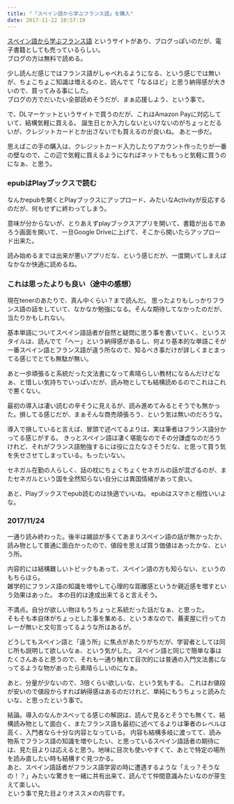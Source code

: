 ```yaml
---
title: "「スペイン語から学ぶフランス語」を購入"
date: 2017-11-22 10:57:19
---
```


[スペイン語から学ぶフランス語](http://french-spanish.com) というサイトがあり、ブログっぽいのだが、電子書籍としても売っているらしい。  
ブログの方は無料で読める。

少し読んだ感じではフランス語がしゃべれるようになる、という感じでは無いが、ちょこちょこ知識は増えるのと、読んでて「なるほど」と思う納得感が大きいので、買ってみる事にした。  
ブログの方でだいたい全部読めそうだが、まぁ応援しよう、という事で。

で、DLマーケットというサイトで買うのだが、これはAmazon Payに対応していて、結構気軽に買える。
誕生日とか入力しないといけないのがちょっとだるいが、クレジットカードとか出さないでも買えるのが良いね。
あと一歩だ。

思えばこの手の購入は、クレジットカード入力したりアカウント作ったりが一番の壁なので、この辺で気軽に買えるようになればネットでももっと気軽に買うのになぁ、と思う。

### epubはPlayブックスで読む

なんかepubを開くとPlayブックスにアップロード、みたいなActivityが反応するのだが、何もせずに終わってしまう。

意味が分からないが、とりあえずplayブックスアプリを開いて、書籍が出るであろう画面を開いて、一旦Google Driveに上げて、そこから開いたらアップロード出来た。

読み始めるまでは出来が悪いアプリだな、という感じだが、一度開いてしまえばなかなか快適に読めるね。

### これは思ったよりも良い（途中の感想）

現在tenerのあたりで、真ん中くらい？まで読んだ。
思ったよりもしっかりフランス語の話をしていて、なかなか勉強になる。そんな期待してなかったのだが、当たりかもしれない。

基本単語についてスペイン語話者が自然と疑問に思う事を書いていく、というスタイルは、読んでて「へー」という納得感があるし、何より基本的な単語こそが一番スペイン語とフランス語が違う所なので、知るべき事だけが詳しくまとまってる感じでとても無駄が無い。

あと一歩頑張ると系統だった文法書になって素晴らしい教材になるんだけどなぁ、と惜しい気持ちでいっぱいだが、読み物としても結構読めるのでこれはこれで悪くない。

最初の導入は凄い読むの辛そうに見えるが、読み進めてみるとそうでも無かった。損してる感じだが、まぁそんな商売頑張ろう、という気は無いのだろうな。

導入で損していると言えば、冒頭で述べてるよりは、実は筆者はフランス語分かってる感じがする。
きっとスペイン語は凄く堪能なのでその分謙虚なのだろうけれど、それがフランス語勉強するには役に立たなさそうだな、と思って買う気を失せさせてしまっている。もったいない。

セネガル在勤の人らしく、話の枕にちょくちょくセネガルの話が混ざるのが、またセネガルという国を全然知らない自分には異国情緒があって良い。

あと、Playブックスでepub読むのは快適でいいね。
epubはスマホと相性いいよな。

### 2017/11/24

一通り読み終わった。後半は雑談が多くてあまりスペイン語の話が無かったか、読み物として普通に面白かったので、値段を思えば買う価値はあったかな、という所。

内容的には結構難しいトピックもあって、スペイン語の方も知らない、というのもちらほら。  
雑学的にフランス語の知識を増やして心理的な距離感というか親近感を増すという効果はあった。
本の目的は達成出来てると言えそう。

不満点。自分が欲しい物ほもうちょっと系統だった話だなぁ、と思った。  
そもそも本自体がちょっとした事を集める、という本なので、蕎麦屋に行ってカレーが無いと文句言ってるような所はあるが。

どうしてもスペイン語と「違う所」に焦点があたりがちだが、学習者としては同じ所も説明して欲しいなぁ、という気がした。
スペイン語と同じで簡単な事はたくさんあると思うので、それも一通り触れて目次的には普通の入門文法書になってるような物があったら素晴らしいのになぁ。

あと、分量が少ないので、3倍くらい欲しいな、という気もする。
これはお値段が安いので値段からすれば納得感はあるのだけれど、単純にもうちょっと読みたいな、と思ったという事で。

結論。導入のなんかスベッてる感じの解説は、読んで見るとそうでも無くて、結構読み物として面白く、またフランス語も最初に述べてるよりは筆者のレベルは高く、入門者なら十分な内容となっている。
内容も結構多岐に渡ってて、読み物系でフランス語の知識を増やしたい、と思っているスペイン語話者の期待には、見た目よりは応えると思う。地味に目次も使いやすくて、あとで特定の場所を読み直したい時も結構すぐ見つかる。  
あと、スペイン語話者がフランス語学習の時に遭遇するような「えっ？そうなの！？」みたいな驚きを一緒に共有出来て、読んでて仲間意識みたいなのが芽生えて楽しい。  
という事で見た目よりオススメの内容です。
